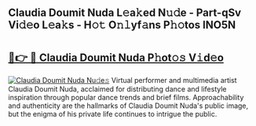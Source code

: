 ## Claudia Doumit Nuda L𝚎a𝚔ed N𝚞𝚍e - Part-qSv Vi𝚍𝚎o L𝚎a𝚔s - H𝚘𝚝 O𝚗𝚕yf𝚊ns P𝚑𝚘tos lNO5N

# <h2><a href="http://kf06pz.oniu.top/?m=Claudia+Doumit+Nuda">🔗👉 🔴 Claudia Doumit Nuda P𝚑ot𝚘𝚜 V𝚒d𝚎o</a></h2>

[![Claudia Doumit Nuda Nu𝚍e𝚜](https://i.imgur.com/0qMVB7G.gif)](http://kf06pz.oniu.top/?m=Claudia+Doumit+Nuda)
Virtual performer and multimedia artist Claudia Doumit Nuda, acclaimed for distributing dance and lifestyle inspiration through popular dance trends and brief films. Approachability and authenticity are the hallmarks of Claudia Doumit Nuda's public image, but the enigma of his private life continues to intrigue the public.  
